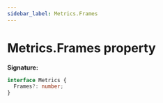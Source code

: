 ```yaml
---
sidebar_label: Metrics.Frames
---
```


# Metrics.Frames property

**Signature:**

```typescript
interface Metrics {
  Frames?: number;
}
```

